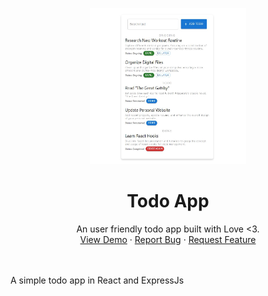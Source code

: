 <p align="center">
  <a href="http://todo-app.infinityfreeapp.com/">
    <img src="assets/app.jpg" alt="Logo" width="250" height="250">
  </a>

  <h1 align="center">Todo App</h1>

  <p align="center">
    An user friendly todo app built with Love <3.
    <br />
    <a href="http://todo-app.infinityfreeapp.com">View Demo</a>
    ·
    <a href="https://github.com/akash-dutta-dev/todo-app/issues">Report Bug</a>
    ·
    <a href="https://github.com/akash-dutta-dev/todo-app/issues">Request Feature</a>
  </p>
</p>
<br><br>
A simple todo app in React and ExpressJs
